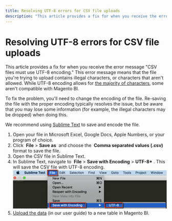 ```yaml
---
title: Resolving UTF-8 errors for CSV file uploads
description: "This article provides a fix for when you receive the error message \"CSV files must use UTF-8 encoding.\" This error message means that the file you're trying to upload contains illegal characters, or characters that aren't allowed. While UTF-8 encoding allows for [the majority of characters](http://www.fileformat.info/info/charset/UTF-8/list.htm), some aren't compatible with Magento BI."
---
```


# Resolving UTF-8 errors for CSV file uploads

This article provides a fix for when you receive the error message "CSV files must use UTF-8 encoding." This error message means that the file you're trying to upload contains illegal characters, or characters that aren't allowed. While UTF-8 encoding allows for [the majority of characters](http://www.fileformat.info/info/charset/UTF-8/list.htm), some aren't compatible with Magento BI.

To fix the problem, you'll need to change the encoding of the file. Re-saving the file with the proper encoding typically resolves the issue, but be aware that you may lose some information (for example, the illegal characters may be dropped) when doing this.

We recommend using [Sublime Text](http://www.sublimetext.com/2) to save and encode the file.

1. Open your file in Microsoft Excel, Google Docs, Apple Numbers, or your program of choice.
1. Click ​​ **File** > **Save as** ​​ and choose the ​​ **Comma separated values (.csv)** format to save the file.
1. Open the CSV file in Sublime Text.
1. In Sublime Text, navigate to ​​ **File** > **Save with Encoding** > **UTF-8\*​** . This will save the CSV file with UTF-8 encoding.    ![csv_file_UTF-8_sublime_3.2.2_magento_BI.png](assets/csv_file_UTF-8_sublime_3.2.2_magento_BI.png)
1. [Upload the data](https://docs.magento.com/mbi/data-analyst/importing-data/connecting-data/using-file-uploader.html) (in our user guide) to a new table in Magento BI. 

